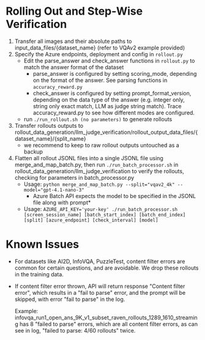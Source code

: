 # Rolling Out and Step-Wise Verification

1. Transfer all images and their absolute paths to input_data_files/{dataset_name} (refer to VQAv2 example provided)
2. Specify the Azure endpoints, deployment and config in ```rollout.py```
    - Edit the parse_answer and check_answer functions in ```rollout.py``` to match the answer format of the dataset
        - parse_answer is configured by setting scoring_mode, depending on the format of the answer. See parsing functions in ```accuracy_reward.py```
        - check_answer is configured by setting prompt_format_version, depending on the data type of the answer (e.g. integer only, string only exact match, LLM as judge string match). Trace accuracy_reward.py to see how different modes are configured.
    - run ```./run_rollout.sh (no parameters)``` to generate rollouts
3. Transfer rollouts outputs to rollout_data_generation/llm_judge_verification/rollout_output_data_files/{dataset_name}/{split_name}
    - we recommend to keep to raw rollout outputs untouched as a backup
4. Flatten all rollout JSONL files into a single JSONL file using merge_and_map_batch.py, then run ```./run_batch_processor.sh``` in rollout_data_generation/llm_judge_verification to verify the rollouts, checking for parameters in batch_processor.py
    - Usage: ```python merge_and_map_batch.py --split="vqav2_4k" --model="gpt-4.1-nano-3"```
        - Azure Batch API expects the model to be specified in the JSONL file along with prompt*
    - Usage: ```AZURE_API_KEY='your-key' ./run_batch_processor.sh [screen_session_name] [batch_start_index] [batch_end_index] [split] [azure_endpoint] [check_interval] [model]```

# Known Issues
- For datasets like AI2D, InfoVQA, PuzzleTest, content filter errors are common for certain questions, and are avoidable. We drop these rollouts in the training data.

- If content filter error thrown, API will return response "Content filter error", which results in a "fail to parse" error, and the prompt will be skipped, with error "fail to parse" in the log.

    Example: infovqa_run1_open_ans_9K_v1_subset_raven_rollouts_1289_1610_streaming has 8 "failed to parse" errors, which are all content filter errors, as can see in log, "failed to parse: 4/60 rollouts" twice. 